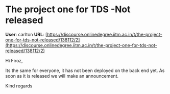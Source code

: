 # The project one for TDS -Not released

**User**: carlton
**URL**: [https://discourse.onlinedegree.iitm.ac.in/t/the-project-one-for-tds-not-released/138112/2](https://discourse.onlinedegree.iitm.ac.in/t/the-project-one-for-tds-not-released/138112/2)

Hi Firoz,

Its the same for everyone, it has not been deployed on the back end yet. As soon as it is released we will make an announcement.

Kind regards
